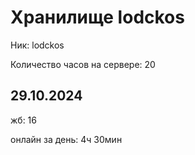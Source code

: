 # Хранилище lodckos
Ник: lodckos

Количество часов на сервере: 20

## 29.10.2024
жб: 16

онлайн за день: 4ч 30мин
